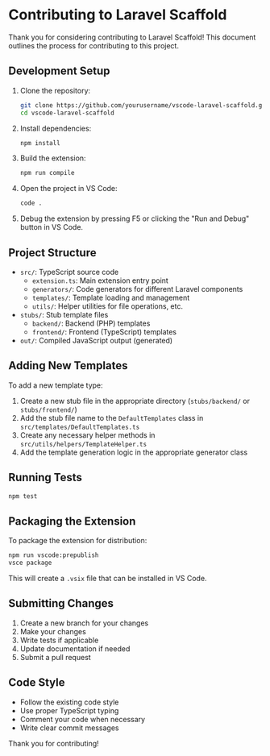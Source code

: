 # Contributing to Laravel Scaffold

Thank you for considering contributing to Laravel Scaffold! This document outlines the process for contributing to this project.

## Development Setup

1. Clone the repository:
   ```bash
   git clone https://github.com/yourusername/vscode-laravel-scaffold.git
   cd vscode-laravel-scaffold
   ```

2. Install dependencies:
   ```bash
   npm install
   ```

3. Build the extension:
   ```bash
   npm run compile
   ```

4. Open the project in VS Code:
   ```bash
   code .
   ```

5. Debug the extension by pressing F5 or clicking the "Run and Debug" button in VS Code.

## Project Structure

- `src/`: TypeScript source code
  - `extension.ts`: Main extension entry point
  - `generators/`: Code generators for different Laravel components
  - `templates/`: Template loading and management
  - `utils/`: Helper utilities for file operations, etc.
- `stubs/`: Stub template files
  - `backend/`: Backend (PHP) templates
  - `frontend/`: Frontend (TypeScript) templates
- `out/`: Compiled JavaScript output (generated)

## Adding New Templates

To add a new template type:

1. Create a new stub file in the appropriate directory (`stubs/backend/` or `stubs/frontend/`)
2. Add the stub file name to the `DefaultTemplates` class in `src/templates/DefaultTemplates.ts`
3. Create any necessary helper methods in `src/utils/helpers/TemplateHelper.ts`
4. Add the template generation logic in the appropriate generator class

## Running Tests

```bash
npm test
```

## Packaging the Extension

To package the extension for distribution:

```bash
npm run vscode:prepublish
vsce package
```

This will create a `.vsix` file that can be installed in VS Code.

## Submitting Changes

1. Create a new branch for your changes
2. Make your changes
3. Write tests if applicable
4. Update documentation if needed
5. Submit a pull request

## Code Style

- Follow the existing code style
- Use proper TypeScript typing
- Comment your code when necessary
- Write clear commit messages

Thank you for contributing!
